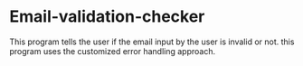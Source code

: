 # Email-validation-checker
This program tells the user if the email input by the user is invalid or not. this program uses the customized error handling approach.
